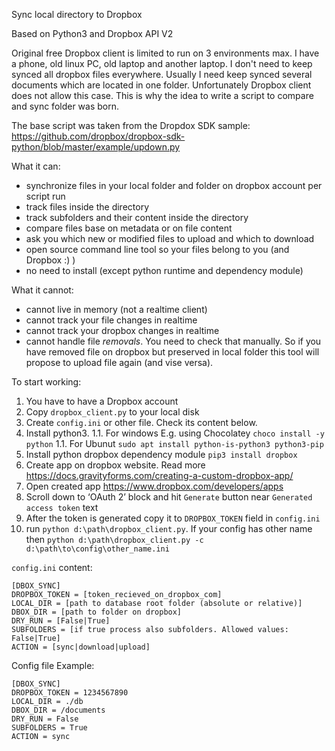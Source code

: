 Sync local directory to Dropbox

Based on Python3 and Dropbox API V2

Original free Dropbox client is limited to run on 3 environments max. I have a phone, old linux PC, old laptop and another laptop. I don't need to keep synced all dropbox files everywhere. Usually I need keep synced several documents which are located in one folder.
Unfortunately Dropbox client does not allow this case. This is why the idea to write a script to compare and sync folder was born.

The base script was taken from the Dropdox SDK sample:
https://github.com/dropbox/dropbox-sdk-python/blob/master/example/updown.py

What it can:
- synchronize files in your local folder and folder on dropbox account per script run
- track files inside the directory
- track subfolders and their content inside the directory
- compare files base on metadata or on file content
- ask you which new or modified files to upload and which to download
- open source command line tool so your files belong to you (and Dropbox :) )
- no need to install (except python runtime and dependency module)

What it cannot:
- cannot live in memory (not a realtime client)
- cannot track your file changes in realtime
- cannot track your dropbox changes in realtime
- cannot handle file *removals*. You need to check that manually. So if you have removed file on dropbox but preserved in local folder this tool will propose to upload file again (and vise versa).

To start working:
1. You have to have a Dropbox account
1. Copy `dropbox_client.py` to your local disk
1. Create `config.ini` or other file. Check its content below.
1. Install python3. 
1.1. For windows E.g. using Chocolatey `choco install -y python`
1.1. For Ubunut `sudo apt install python-is-python3 python3-pip`   
1. Install python dropbox dependency module `pip3 install dropbox`
1. Create app on dropbox website. Read more https://docs.gravityforms.com/creating-a-custom-dropbox-app/
1. Open created app https://www.dropbox.com/developers/apps
1. Scroll down to ‘OAuth 2’ block and hit `Generate` button near `Generated access token` text
1. After the token is generated copy it to `DROPBOX_TOKEN` field in `config.ini`
1. run `python d:\path\dropbox_client.py`. If your config has other name then `python d:\path\dropbox_client.py -c d:\path\to\config\other_name.ini`

`config.ini` content:
```
[DBOX_SYNC]
DROPBOX_TOKEN = [token_recieved_on_dropbox_com]
LOCAL_DIR = [path to database root folder (absolute or relative)]
DBOX_DIR = [path to folder on dropbox]
DRY_RUN = [False|True]
SUBFOLDERS = [if true process also subfolders. Allowed values: False|True]
ACTION = [sync|download|upload]
```

Config file Example:
```
[DBOX_SYNC]
DROPBOX_TOKEN = 1234567890
LOCAL_DIR = ./db
DBOX_DIR = /documents
DRY_RUN = False
SUBFOLDERS = True
ACTION = sync
```
